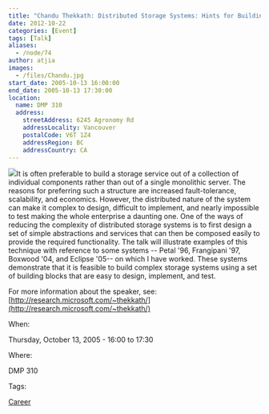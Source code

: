 ```yaml
---
title: "Chandu Thekkath: Distributed Storage Systems: Hints for Building them when you can't dodge them"
date: 2012-10-22
categories: [Event]
tags: [Talk]
aliases:
  - /node/74
author: atjia
images:
  - /files/Chandu.jpg
start_date: 2005-10-13 16:00:00
end_date: 2005-10-13 17:30:00
location:
  name: DMP 310
  address:
    streetAddress: 6245 Agronomy Rd
    addressLocality: Vancouver
    postalCode: V6T 1Z4
    addressRegion: BC
    addressCountry: CA
---
```


![](/files/Chandu.jpg)It is often preferable to build a storage service out of a collection of individual components rather than out of a single monolithic server. The reasons for preferring such a structure are increased fault-tolerance, scalability, and economics. However, the distributed nature of the system can make it complex to design, difficult to implement, and nearly impossible to test making the whole enterprise a daunting one. One of the ways of reducing the complexity of distributed storage systems is to first design a set of simple abstractions and services that can then be composed easily to provide the required functionality. The talk will illustrate examples of this technique with reference to some systems -- Petal '96, Frangipani '97, Boxwood '04, and Eclipse '05-- on which I have worked. These systems demonstrate that it is feasible to build complex storage systems using a set of building blocks that are easy to design, implement, and test.

For more information about the speaker, see: [http://research.microsoft.com/~thekkath/](http://research.microsoft.com/~thekkath/)

When: 

Thursday, October 13, 2005 - 16:00 to 17:30

Where: 

DMP 310

Tags: 

[Career](/career)
